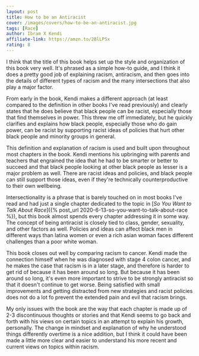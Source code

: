 ```yaml
---
layout: post
title: How to be an Antiracist
cover: /images/covers/how-to-be-an-antiracist.jpg
tags: [Race]
author: Ibram X Kendi
affiliate-link: https://amzn.to/2BlLPSx
rating: 8
---
```


I think that the title of this book helps set up the style and organization of this book very well. It's phrased as a simple how-to guide, and I think it does a pretty good job of explaining racism, antiracism, and then goes into the details of different types of racism and the many intersections that also play a major factor.

From early in the book, Kendi makes a different approach (at least compared to the definition in other books I've read previously) and clearly states that he does believe that black people can be racist, especially those that find themselves in power. This threw me off immediately, but he quickly clarifies and explains how black people, especially those who do gain power, can be racist by supporting racist ideas of policies that hurt other black people and minority groups in general.

This definition and explanation of racism is used and built upon throughout most chapters in the book. Kendi mentions his upbringing with parents and teachers that engrained the idea that he had to be smarter or better to succeed and that black people looking at other black people as lesser is a major problem as well. There are racist ideas and policies, and black people can still support those ideas, even if they're technically counterproductive to their own wellbeing.

Intersectionality is a phrase that is barely touched on in most books I've read and had just a single chapter dedicated to the topic in [_So You Want to Talk About Race_]({% post_url 2020-6-13-so-you-want-to-talk-about-race %}), but this book almost spends every chapter addressing it in some way. The concept of being antiracist is closely tied to class, gender, sexuality, and other factors as well. Policies and ideas can affect black men in different ways than latina women or even a rich asian woman faces different challenges than a poor white woman.

This book closes out well by comparing racism to cancer. Kendi made the connection himself when he was diagnosed with stage 4 colon cancer, and he makes the case that racism is in a later stage, and therefore is harder to get rid of because it has been around so long. But because it has been around so long, it's even more important to strive to be strongly antiracist so that it doesn't continue to get worse. Being satisfied with small improvements and getting distracted from new strategies and racist policies does not do a lot fo prevent the extended pain and evil that racism brings.

My only issues with the book are the way that each chapter is made up of 2-3 discontinuous thoughts or stories and that Kendi seems to go back and forth with his views on certain topics in an attempt to explain his growth, personally. The change in mindset and explanation of why he understood things differently overtime is a nice addition, but I think it could have been made a little more clear and easier to understand his more recent and current views on topics within racism.
